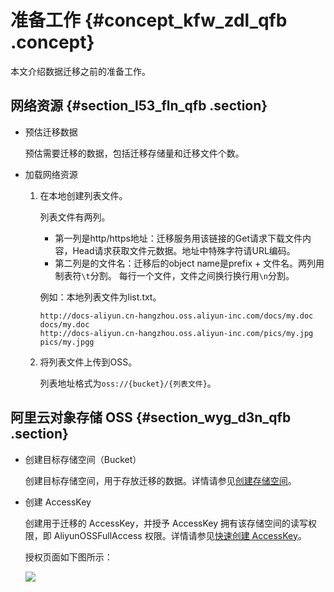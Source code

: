 # 准备工作 {#concept_kfw_zdl_qfb .concept}

本文介绍数据迁移之前的准备工作。

## 网络资源 {#section_l53_fln_qfb .section}

-   预估迁移数据

    预估需要迁移的数据，包括迁移存储量和迁移文件个数。

-   加载网络资源
    1.  在本地创建列表文件。

        列表文件有两列。

        -   第一列是http/https地址：迁移服务用该链接的Get请求下载文件内容，Head请求获取文件元数据。地址中特殊字符请URL编码。
        -   第二列是的文件名：迁移后的object name是prefix + 文件名。两列用制表符`\t`分割。
        每行一个文件，文件之间换行换行用`\n`分割。

        例如：本地列表文件为list.txt。

        ```
        http://docs-aliyun.cn-hangzhou.oss.aliyun-inc.com/docs/my.doc    docs/my.doc
        http://docs-aliyun.cn-hangzhou.oss.aliyun-inc.com/pics/my.jpg    pics/my.jpgg
        ```

    2.  将列表文件上传到OSS。

        列表地址格式为`oss://{bucket}/{列表文件}`。


## 阿里云对象存储 OSS {#section_wyg_d3n_qfb .section}

-   创建目标存储空间（Bucket）

    创建目标存储空间，用于存放迁移的数据。详情请参见[创建存储空间](../cn.zh-CN/快速入门/创建存储空间.md#)。

-   创建 AccessKey

    创建用于迁移的 AccessKey，并授予 AccessKey 拥有该存储空间的读写权限，即 AliyunOSSFullAccess 权限。详情请参见[快速创建 AccessKey](../../../../../cn.zh-CN/通用参考/创建AccessKey.md#section_ow5_3jq_4fb)。

    授权页面如下图所示：

    ![](http://static-aliyun-doc.oss-cn-hangzhou.aliyuncs.com/assets/img/40482/154261399121187_zh-CN.png)


